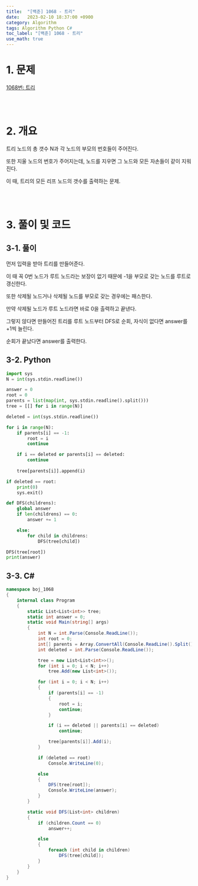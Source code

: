 ```yaml
---
title:  "[백준] 1068 - 트리"
date:   2023-02-10 18:37:00 +0900
category: Algorithm
tags: Algorithm Python C#
toc_label: "[백준] 1068 - 트리"
use_math: true
---
```


# 1. 문제
[1068번: 트리](https://www.acmicpc.net/problem/1068)

<br/>
<br/>

# 2. 개요
트리 노드의 총 갯수 N과 각 노드의 부모의 번호들이 주어진다.

또한 지울 노드의 번호가 주어지는데, 노드를 지우면 그 노드와 모든 자손들이 같이 지워진다.

이 때, 트리의 모든 리프 노드의 갯수를 출력하는 문제.

<br/>
<br/>

# 3. 풀이 및 코드
## 3-1. 풀이
먼저 입력을 받아 트리를 만들어준다.

이 때 꼭 0번 노드가 루트 노드라는 보장이 없기 때문에 -1을 부모로 갖는 노드를 루트로 갱신한다.

또한 삭제될 노드거나 삭제될 노드를 부모로 갖는 경우에는 패스한다.

만약 삭제될 노드가 루트 노드라면 바로 0을 출력하고 끝낸다.

그렇지 않다면 만들어진 트리를 루트 노드부터 DFS로 순회, 자식이 없다면 answer를 +1씩 늘린다.

순회가 끝났다면 answer를 출력한다.

## 3-2. Python

```python
import sys
N = int(sys.stdin.readline())

answer = 0
root = 0
parents = list(map(int, sys.stdin.readline().split()))
tree = [[] for i in range(N)]

deleted = int(sys.stdin.readline())

for i in range(N):
    if parents[i] == -1:
        root = i
        continue

    if i == deleted or parents[i] == deleted:
        continue
    
    tree[parents[i]].append(i)

if deleted == root:
    print(0)
    sys.exit()

def DFS(childrens):
    global answer
    if len(childrens) == 0:
        answer += 1

    else:
        for child in childrens:
            DFS(tree[child])

DFS(tree[root])
print(answer)
```

## 3-3. C#

```csharp
namespace boj_1068
{
    internal class Program
    {
        static List<List<int>> tree;
        static int answer = 0;
        static void Main(string[] args)
        {
            int N = int.Parse(Console.ReadLine());
            int root = 0;
            int[] parents = Array.ConvertAll(Console.ReadLine().Split(), int.Parse);
            int deleted = int.Parse(Console.ReadLine());

            tree = new List<List<int>>();
            for (int i = 0; i < N; i++)
                tree.Add(new List<int>());

            for (int i = 0; i < N; i++)
            {
                if (parents[i] == -1)
                {
                    root = i;
                    continue;
                }

                if (i == deleted || parents[i] == deleted)
                    continue;

                tree[parents[i]].Add(i);
            }

            if (deleted == root)
                Console.WriteLine(0);

            else
            {
                DFS(tree[root]);
                Console.WriteLine(answer);
            }
        }

        static void DFS(List<int> children)
        {
            if (children.Count == 0)
                answer++;

            else
            {
                foreach (int child in children)
                    DFS(tree[child]);
            }
        }
    }
}
```